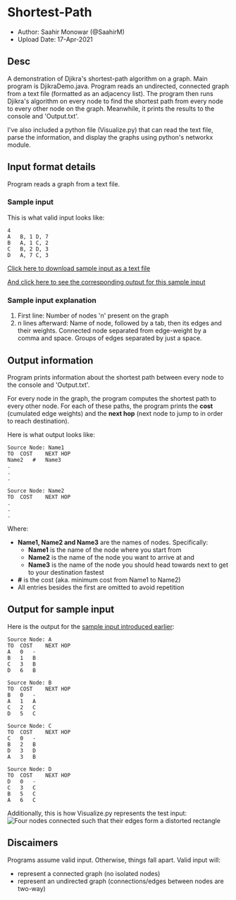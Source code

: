 # Shortest-Path

- Author: Saahir Monowar (@SaahirM)
- Upload Date: 17-Apr-2021

## Desc

A demonstration of Djikra's shortest-path algorithm on a graph. Main program is DjikraDemo.java. Program reads an undirected, connected graph from a text file (formatted as an adjacency list). The program then runs Djikra's algorithm on every node to find the shortest path from every node to every other node on the graph. Meanwhile, it prints the results to the console and 'Output.txt'.

I've also included a python file (Visualize.py) that can read the text file, parse the information, and display the graphs using python's networkx module.

## Input format details

Program reads a graph from a text file.

### Sample input

This is what valid input looks like:
```
4
A	B, 1 D, 7
B	A, 1 C, 2
C	B, 2 D, 3
D	A, 7 C, 3
```
[Click here to download sample input as a text file](https://github.com/SaahirM/Shortest-Path/files/6330328/Test.txt)

[And click here to see the corresponding output for this sample input](https://github.com/SaahirM/Shortest-Path/blob/main/README.md#output-for-sample-input)

### Sample input explanation

1. First line: Number of nodes 'n' present on the graph
2. n lines afterward: Name of node, followed by a tab, then its edges and their weights. Connected node separated from edge-weight by a comma and space. Groups of edges separated by just a space.

## Output information

Program prints information about the shortest path between every node to the console and 'Output.txt'.

For every node in the graph, the program computes the shortest path to every other node. For each of these paths, the program prints the **cost** (cumulated edge weights) and the **next hop** (next node to jump to in order to reach destination).

Here is what output looks like:

```
Source Node: Name1
TO	COST	NEXT HOP
Name2	#	Name3
.
.
.

Source Node: Name2
TO	COST	NEXT HOP
.
.
.

```

Where:
- **Name1, Name2 and Name3** are the names of nodes. Specifically:
  - **Name1** is the name of the node where you start from
  - **Name2** is the name of the node you want to arrive at and
  - **Name3** is the name of the node you should head towards next to get to your destination fastest
- **#** is the cost (aka. minimum cost from Name1 to Name2)
- All entries besides the first are omitted to avoid repetition

## Output for sample input

Here is the output for the [sample input introduced earlier](https://github.com/SaahirM/Shortest-Path/blob/main/README.md#sample-input):

```
Source Node: A
TO	COST	NEXT HOP
A	0	-
B	1	B
C	3	B
D	6	B

Source Node: B
TO	COST	NEXT HOP
B	0	-
A	1	A
C	2	C
D	5	C

Source Node: C
TO	COST	NEXT HOP
C	0	-
B	2	B
D	3	D
A	3	B

Source Node: D
TO	COST	NEXT HOP
D	0	-
C	3	C
B	5	C
A	6	C

```

Additionally, this is how Visualize.py represents the test input: ![Four nodes connected such that their edges form a distorted rectangle](https://user-images.githubusercontent.com/82421572/123171779-965cc100-d452-11eb-9b10-98e045dbf6fd.png)


## Discaimers

Programs assume valid input. Otherwise, things fall apart. Valid input will:
- represent a connected graph (no isolated nodes)
- represent an undirected graph (connections/edges between nodes are two-way)
